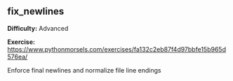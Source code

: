 ## fix_newlines

**Difficulty:** Advanced

**Exercise:** https://www.pythonmorsels.com/exercises/fa132c2eb87f4d97bbfe15b965d576ea/

Enforce final newlines and normalize file line endings
    